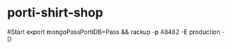 porti-shirt-shop
================

#Start
export mongoPassPortiDB=Pass && rackup -p 48482 -E production -D
